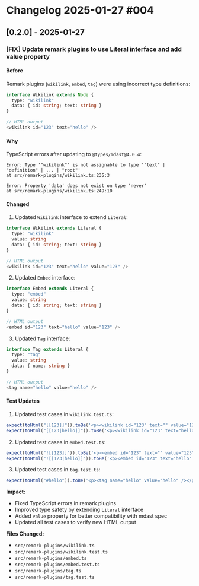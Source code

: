 # Changelog 2025-01-27 #004

## [0.2.0] - 2025-01-27

### [FIX] Update remark plugins to use Literal interface and add value property

#### Before
Remark plugins (`wikilink`, `embed`, `tag`) were using incorrect type definitions:

```typescript:src/remark-plugins/wikilink.ts
interface Wikilink extends Node {
  type: "wikilink"
  data: { id: string; text: string }
}

// HTML output
<wikilink id="123" text="hello" />
```

#### Why
TypeScript errors after updating to `@types/mdast@4.0.4`:
```
Error: Type '"wikilink"' is not assignable to type '"text" | "definition" | ... | "root"'
at src/remark-plugins/wikilink.ts:235:3

Error: Property 'data' does not exist on type 'never'
at src/remark-plugins/wikilink.ts:249:10
```

#### Changed
1. Updated `Wikilink` interface to extend `Literal`:
```typescript:src/remark-plugins/wikilink.ts
interface Wikilink extends Literal {
  type: "wikilink"
  value: string
  data: { id: string; text: string }
}

// HTML output
<wikilink id="123" text="hello" value="123" />
```

2. Updated `Embed` interface:
```typescript:src/remark-plugins/embed.ts
interface Embed extends Literal {
  type: "embed"
  value: string
  data: { id: string; text: string }
}

// HTML output
<embed id="123" text="hello" value="123" />
```

3. Updated `Tag` interface:
```typescript:src/remark-plugins/tag.ts
interface Tag extends Literal {
  type: "tag"
  value: string
  data: { name: string }
}

// HTML output
<tag name="hello" value="hello" />
```

#### Test Updates
1. Updated test cases in `wikilink.test.ts`:
```typescript:src/remark-plugins/wikilink.test.ts
expect(toHtml("[[123]]")).toBe('<p><wikilink id="123" text="" value="123" /></p>')
expect(toHtml("[[123|hello]]")).toBe('<p><wikilink id="123" text="hello" value="123" /></p>')
```

2. Updated test cases in `embed.test.ts`:
```typescript:src/remark-plugins/embed.test.ts
expect(toHtml("![[123]]")).toBe('<p><embed id="123" text="" value="123" /></p>')
expect(toHtml("![[123|hello]]")).toBe('<p><embed id="123" text="hello" value="123" /></p>')
```

3. Updated test cases in `tag.test.ts`:
```typescript:src/remark-plugins/tag.test.ts
expect(toHtml("#hello")).toBe('<p><tag name="hello" value="hello" /></p>')
```

**Impact:**
- Fixed TypeScript errors in remark plugins
- Improved type safety by extending `Literal` interface
- Added `value` property for better compatibility with mdast spec
- Updated all test cases to verify new HTML output

**Files Changed:**
- `src/remark-plugins/wikilink.ts`
- `src/remark-plugins/wikilink.test.ts`
- `src/remark-plugins/embed.ts`
- `src/remark-plugins/embed.test.ts`
- `src/remark-plugins/tag.ts`
- `src/remark-plugins/tag.test.ts` 